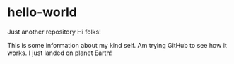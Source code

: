 # hello-world
Just another repository
Hi folks!

This is some information about my kind self. Am trying GitHub to see how it works. I just landed on planet Earth!
